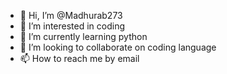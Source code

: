 - 👋 Hi, I’m @Madhurab273
- 👀 I’m interested in coding
- 🌱 I’m currently learning python
- 💞️ I’m looking to collaborate on coding language
- 📫 How to reach me by email

<!---
Madhurab273/Madhurab273 is a ✨ special ✨ repository because its `README.md` (this file) appears on your GitHub profile.
You can click the Preview link to take a look at your changes.
--->
